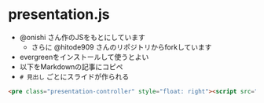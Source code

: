 # presentation.js

- @onishi さん作のJSをもとにしています
  - さらに @hitode909 さんのリポジトリからforkしています
- evergreenをインストールして使うとよい
- 以下をMarkdownの記事にコピペ
- `# 見出し` ごとにスライドが作られる

```html
<pre class="presentation-controller" style="float: right"><script src="https://ajax.googleapis.com/ajax/libs/jquery/2.1.4/jquery.min.js"></script><script type="text/javascript" src="https://masawada.github.io/hatenablog-unofficial-modules/presentation/presentation.js"></script>プレゼンモード<br><a href="#presentation">再生</a><br>← / →で移動<br>fでフルスクリーン<br>escでおわる</pre>
```
